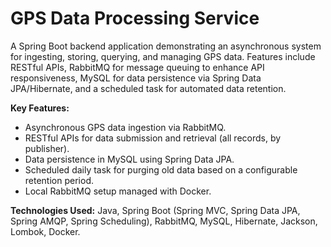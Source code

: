 # GPS Data Processing Service

A Spring Boot backend application demonstrating an asynchronous system for ingesting, storing, querying, and managing GPS data. Features include RESTful APIs, RabbitMQ for message queuing to enhance API responsiveness, MySQL for data persistence via Spring Data JPA/Hibernate, and a scheduled task for automated data retention.

**Key Features:**
*   Asynchronous GPS data ingestion via RabbitMQ.
*   RESTful APIs for data submission and retrieval (all records, by publisher).
*   Data persistence in MySQL using Spring Data JPA.
*   Scheduled daily task for purging old data based on a configurable retention period.
*   Local RabbitMQ setup managed with Docker.

**Technologies Used:**
Java, Spring Boot (Spring MVC, Spring Data JPA, Spring AMQP, Spring Scheduling), RabbitMQ, MySQL, Hibernate, Jackson, Lombok, Docker.
